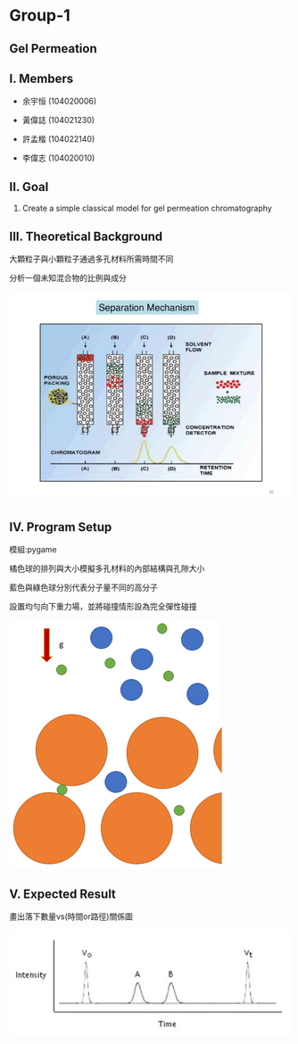# **Group-1**

## **Gel Permeation**

## **I. Members**

- 余宇恒 (104020006)

- 黃偉誌 (104021230)

- 許孟楷 (104022140)

- 李偉志 (104020010)

## **II. Goal**

1. Create a simple classical model for gel permeation chromatography

## **III. Theoretical Background**

大顆粒子與小顆粒子通過多孔材料所需時間不同

分析一個未知混合物的比例與成分

![pic](./gel.jpg)

## **IV. Program Setup**

模組:pygame

橘色球的排列與大小模擬多孔材料的內部結構與孔隙大小

藍色與綠色球分別代表分子量不同的高分子

設置均勻向下重力場，並將碰撞情形設為完全彈性碰撞

![pic](./permeation.PNG)

## **V. Expected Result**

畫出落下數量vs(時間or路徑)關係圖

![pic](./result.jpg)
